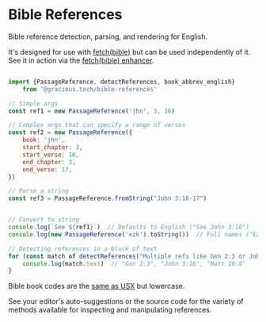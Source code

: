 # Bible References

Bible reference detection, parsing, and rendering for English.

It's designed for use with [fetch(bible)](https://fetch.bible) but can be used independently of it. See it in action via the [fetch(bible) enhancer](https://fetch.bible/access/enhancer/).


```js

import {PassageReference, detectReferences, book_abbrev_english}
    from '@gracious.tech/bible-references'

// Simple args
const ref1 = new PassageReference('jhn', 3, 16)

// Complex args that can specify a range of verses
const ref2 = new PassageReference({
    book: 'jhn',
    start_chapter: 3,
    start_verse: 16,
    end_chapter: 3,
    end_verse: 17,
})

// Parse a string
const ref3 = PassageReference.fromString("John 3:16-17")


// Convert to string
console.log(`See ${ref1}`)  // Defaults to English ("See John 3:16")
console.log(new PassageReference('ezk').toString())  // Full names ("Ezekiel")

// Detecting references in a block of text
for (const match of detectReferences("Multiple refs like Gen 2:3 or John 3:16 and Matt 10:8")){
    console.log(match.text)  // "Gen 2:3", "John 3:16", "Matt 10:8"
}


```

Bible book codes are the [same as USX](https://ubsicap.github.io/usx/vocabularies.html#usx-vocab-bookcode) but lowercase.

See your editor's auto-suggestions or the source code for the variety of methods available for inspecting and manipulating references.
